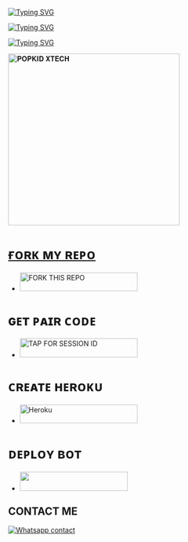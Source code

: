 [![Typing SVG](https://readme-typing-svg.herokuapp.com?font=Rockstar-ExtraBold&size=40&pause=1000&color=0000FF&center=true&vCenter=true&width=815&height=60&lines=🦋+▭+▬+▭+▬+▭+▬+▭+▬+▭+▬+▭+🐇)](https://git.io/typing-svg) 

<a href="https://git.io/typing-svg"><img src="https://readme-typing-svg.demolab.com?font=Black+Ops+One&size=100&pause=900&color=1BAFBAFF&center=true&width=1100&height=150&lines=JAY-MD+XTECH+BOT" alt="Typing SVG" /></a>
  </p>



<a href="https://git.io/typing-svg"><img src="https://readme-typing-svg.demolab.com?font=Black+Ops+One&size=50&pause=1000&color=DAA520&center=true&width=910&height=100&lines=POPKID+XTECH+TEAM+;KEEP+USING+POPKID+MD" alt="Typing SVG" /></a>
  </p>
 
  
<a href="https://whatsapp.com/channel/0029VadQrNI8KMqo79BiHr3l">
 <img alt="𝐏𝐎𝐏𝐊𝐈𝐃 𝐗𝐓𝐄𝐂𝐇" height="350" src="https://files.catbox.moe/w5xf3f.jpg">
 

# ғᴏʀᴋ ᴍʏ ʀᴇᴘᴏ
</a></p>
- <a href="https://github.com/Popkiddevs/POPKID-XTECH/fork"><img title="FORK THIS REPO" src="https://img.shields.io/badge/TAP TO FORK REPO-h?color=rgb(0, 255, 255)&style=for-the-badge&logo=porsche&logoColor=yellow" width="240" height="38.45"/></a></p>

# ɢᴇᴛ ᴘᴀɪʀ ᴄᴏᴅᴇ
</a></p>
- <a href="https://popkid.vercel.app/"><img title="TAP FOR SESSION ID" src="https://img.shields.io/badge/LOG IN FOR SESSION ID-h?color=pink&style=for-the-badge&logo=porsche&logoColor=pink" width="240" height="38.45"/></a></p>

# ᴄʀᴇᴀᴛᴇ ʜᴇʀᴏᴋᴜ

</a></p>
- <a href='https://signup.heroku.com/' target="_silver"><img alt='Heroku' src='https://img.shields.io/badge/-ℂℝ𝔼𝔸𝕋𝔼 𝔸ℂℂ𝕆𝕌ℕ𝕋 ℕ𝕆𝕎-rgb(224, 255, 255)?style=for-the-badge&logo=porsche&logoColor=pink' width="240" height="38.45"/></a>

# ᴅᴇᴘʟᴏʏ ʙᴏᴛ
- <a align="center"><a href="https://dashboard.heroku.com/new?template=https://github.com/Popkiddevs/POPKID-XTECH"> <img src="https://img.shields.io/badge/DEPLOY%20NOW-purple?style=for-the-badge&logo=porsche" width="220" height="38.45"/></a></p>

## CONTACT ME
[![Whatsapp contact](https://img.shields.io/badge/Contact-Dev%20Popkid-25D366?style=for-the-badge&logo=whatsapp)](https://wa.me/+254107065646)
